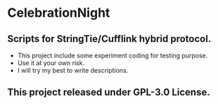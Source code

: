 # CelebrationNight
## Scripts for StringTie/Cufflink hybrid protocol.

- This project include some experiment coding for testing purpose.
- Use it at your own risk.
- I will try my best to write descriptions.

## This project released under GPL-3.0 License.
